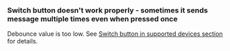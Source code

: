 ### Switch button doesn't work properly - sometimes it sends message multiple times even when pressed once
Debounce value is too low. See [Switch button in supported devices section](supported-devices.md#switch-button) for details.